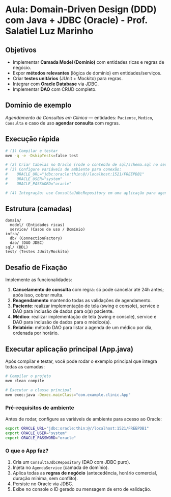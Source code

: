 # Aula: Domain-Driven Design (DDD) com Java + JDBC (Oracle) - Prof. Salatiel Luz Marinho

## Objetivos
- Implementar **Camada Model (Domínio)** com entidades ricas e regras de negócio.
- Expor **métodos relevantes** (lógica de domínio) em entidades/serviços.
- Criar **testes unitários** (JUnit + Mockito) para regras.
- Integrar com **Oracle Database** via JDBC.
- Implementar **DAO** com CRUD completo.

## Domínio de exemplo
*Agendamento de Consultas em Clínica* — entidades: `Paciente`, `Medico`, `Consulta` e caso de uso **agendar consulta** com regras.

## Execução rápida
```bash
# (1) Compilar e testar
mvn -q -e -DskipTests=false test

# (2) Criar tabelas no Oracle (rode o conteúdo de sql/schema.sql no seu banco)
# (3) Configure variáveis de ambiente para conexão:
#    ORACLE_URL="jdbc:oracle:thin:@//localhost:1521/FREEPDB1"
#    ORACLE_USER="system"
#    ORACLE_PASSWORD="oracle"

# (4) Integração: use ConsultaJdbcRepository em uma aplicação para agendar consultas
```

## Estrutura (camadas)
```
domain/
  model/ (Entidades ricas)
  service/ (Casos de uso / Domínio)
infra/
  db/ (ConnectionFactory)
  dao/ (DAO JDBC)
sql/ (DDL)
test/ (Testes JUnit/Mockito)
```

## Desafio de Fixação
Implemente as funcionalidades:
1. **Cancelamento de consulta** com regra: só pode cancelar até 24h antes; após isso, cobrar multa.
2. **Reagendamento** mantendo todas as validações de agendamento.
3. **Paciente**: realizar implementação de tela (swing e console), service e DAO para inclusão de dados para o(a) paciente.
4. **Médico**: realizar implementação de tela (swing e console), service e DAO para inclusão de dados para o médico(a).
5. **Relatório**: método DAO para listar a agenda de um médico por dia, ordenada por horário.

## Executar aplicação principal (App.java)

Após compilar e testar, você pode rodar o exemplo principal que integra todas as camadas:

```bash
# Compilar o projeto
mvn clean compile

# Executar a classe principal
mvn exec:java -Dexec.mainClass="com.example.clinic.App"
```

### Pré-requisitos de ambiente

Antes de rodar, configure as variáveis de ambiente para acesso ao Oracle:

```bash
export ORACLE_URL="jdbc:oracle:thin:@//localhost:1521/FREEPDB1"
export ORACLE_USER="system"
export ORACLE_PASSWORD="oracle"
```

### O que o App faz?
1. Cria um `ConsultaJdbcRepository` (DAO com JDBC puro).
2. Injeta no `AgendaService` (camada de domínio).
3. Aplica todas as **regras de negócio** (antecedência, horário comercial, duração mínima, sem conflito).
4. Persiste no Oracle via JDBC.
5. Exibe no console o ID gerado ou mensagem de erro de validação.
